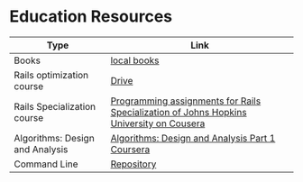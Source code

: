 # Education Resources

| Type  | Link |
| ------------- | ------------- |
| Books  | [local books](https://github.com/13LD/edu/tree/master/Books)  |
| Rails optimization course  | [Drive](https://drive.google.com/open?id=103IOGL84rXbDnGbJPphdNrJgUI8fyeLm)  |
| Rails Specialization course  | [Programming assignments for Rails Specialization of Johns Hopkins University on Cousera](https://github.com/13LD/edu/tree/master/rails-specialization)  |
| Algorithms: Design and Analysis   | [Algorithms: Design and Analysis Part 1 Coursera](https://github.com/13LD/edu/tree/master/algorithms-design-and-analysis)  |
| Command Line | [Repository](https://github.com/jlevy/the-art-of-command-line)  |
